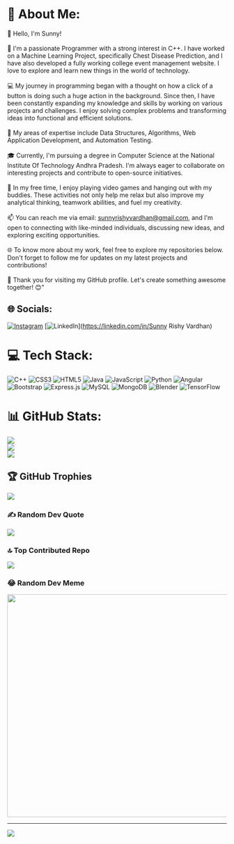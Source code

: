 # 💫 About Me:
👋 Hello, I'm Sunny!<br><br>🚀 I'm a passionate Programmer with a strong interest in C++. I have worked on a Machine Learning Project, specifically Chest Disease Prediction, and I have also developed a fully working college event management website. I love to explore and learn new things in the world of technology.<br><br>💻 My journey in programming began with a thought on how a click of a button is doing such a huge action in the background. Since then, I have been constantly expanding my knowledge and skills by working on various projects and challenges. I enjoy solving complex problems and transforming ideas into functional and efficient solutions.<br><br>🌟 My areas of expertise include Data Structures, Algorithms, Web Application Development, and Automation Testing.<br><br>🎓 Currently, I'm pursuing a degree in Computer Science at the National Institute Of Technology Andhra Pradesh. I'm always eager to collaborate on interesting projects and contribute to open-source initiatives.<br><br>🌱 In my free time, I enjoy playing video games and hanging out with my buddies. These activities not only help me relax but also improve my analytical thinking, teamwork abilities, and fuel my creativity.<br><br>📫 You can reach me via email: sunnyrishyvardhan@gmail.com, and I'm open to connecting with like-minded individuals, discussing new ideas, and exploring exciting opportunities.<br><br>🌐 To know more about my work, feel free to explore my repositories below. Don't forget to follow me for updates on my latest projects and contributions!<br><br>🙏 Thank you for visiting my GitHub profile. Let's create something awesome together! 😊"


## 🌐 Socials:
[![Instagram](https://img.shields.io/badge/Instagram-%23E4405F.svg?logo=Instagram&logoColor=white)](https://instagram.com/s_u_n_n_yyy_) [![LinkedIn](https://img.shields.io/badge/LinkedIn-%230077B5.svg?logo=linkedin&logoColor=white)](https://linkedin.com/in/Sunny Rishy Vardhan) 

# 💻 Tech Stack:
![C++](https://img.shields.io/badge/c++-%2300599C.svg?style=for-the-badge&logo=c%2B%2B&logoColor=white) ![CSS3](https://img.shields.io/badge/css3-%231572B6.svg?style=for-the-badge&logo=css3&logoColor=white) ![HTML5](https://img.shields.io/badge/html5-%23E34F26.svg?style=for-the-badge&logo=html5&logoColor=white) ![Java](https://img.shields.io/badge/java-%23ED8B00.svg?style=for-the-badge&logo=java&logoColor=white) ![JavaScript](https://img.shields.io/badge/javascript-%23323330.svg?style=for-the-badge&logo=javascript&logoColor=%23F7DF1E) ![Python](https://img.shields.io/badge/python-3670A0?style=for-the-badge&logo=python&logoColor=ffdd54) ![Angular](https://img.shields.io/badge/angular-%23DD0031.svg?style=for-the-badge&logo=angular&logoColor=white) ![Bootstrap](https://img.shields.io/badge/bootstrap-%23563D7C.svg?style=for-the-badge&logo=bootstrap&logoColor=white) ![Express.js](https://img.shields.io/badge/express.js-%23404d59.svg?style=for-the-badge&logo=express&logoColor=%2361DAFB) ![MySQL](https://img.shields.io/badge/mysql-%2300f.svg?style=for-the-badge&logo=mysql&logoColor=white) ![MongoDB](https://img.shields.io/badge/MongoDB-%234ea94b.svg?style=for-the-badge&logo=mongodb&logoColor=white) ![Blender](https://img.shields.io/badge/blender-%23F5792A.svg?style=for-the-badge&logo=blender&logoColor=white) ![TensorFlow](https://img.shields.io/badge/TensorFlow-%23FF6F00.svg?style=for-the-badge&logo=TensorFlow&logoColor=white)
# 📊 GitHub Stats:
![](https://github-readme-stats.vercel.app/api?username=sunnyrishy&theme=dark&hide_border=false&include_all_commits=false&count_private=false)<br/>
![](https://github-readme-streak-stats.herokuapp.com/?user=sunnyrishy&theme=dark&hide_border=false)<br/>
![](https://github-readme-stats.vercel.app/api/top-langs/?username=sunnyrishy&theme=dark&hide_border=false&include_all_commits=false&count_private=false&layout=compact)

## 🏆 GitHub Trophies
![](https://github-profile-trophy.vercel.app/?username=sunnyrishy&theme=radical&no-frame=false&no-bg=true&margin-w=4)

### ✍️ Random Dev Quote
![](https://quotes-github-readme.vercel.app/api?type=horizontal&theme=radical)

### 🔝 Top Contributed Repo
![](https://github-contributor-stats.vercel.app/api?username=sunnyrishy&limit=5&theme=dark&combine_all_yearly_contributions=true)

### 😂 Random Dev Meme
<img src="https://rm.up.railway.app/" width="512px"/>

---
[![](https://visitcount.itsvg.in/api?id=sunnyrishy&icon=0&color=0)](https://visitcount.itsvg.in)

<!-- Proudly created with GPRM ( https://gprm.itsvg.in ) -->
